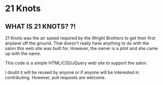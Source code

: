 21 Knots
========

WHAT IS 21 KNOTS? ?!
--------------------
21 Knots was the air speed required by the Wright Brothers
to get their first airplane off the ground. That doesn't
really have anything to do with the salon this web site
was built for. However, the owner is a pilot and she 
came up with the name.

This code is a simple HTML/CSS/JQuery web site to support
the salon. 

I doubt it will be reused by anyone or if anyone will be
interested in contributing. However, pull requests are welcome.

